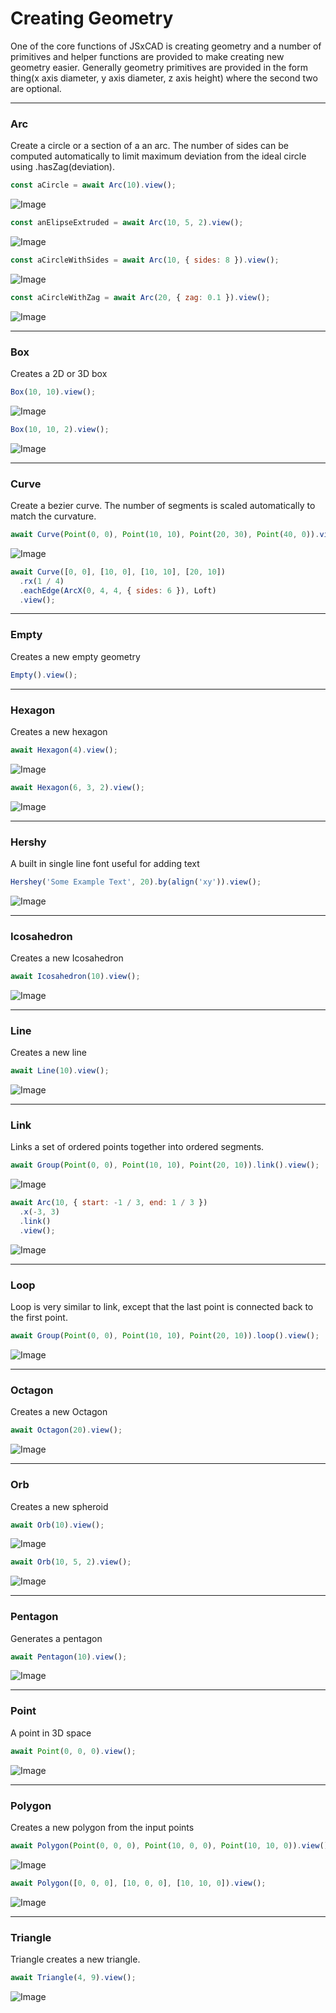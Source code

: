 # Creating Geometry
One of the core functions of JSxCAD is creating geometry and a number of primitives and helper functions are provided to make creating new geometry easier. Generally geometry primitives are provided in the form thing(x axis diameter, y axis diameter, z axis height) where the second two are optional.

---
### Arc
Create a circle or a section of a an arc. The number of sides can be computed automatically to limit maximum deviation from the ideal circle using .hasZag(deviation).

```JavaScript
const aCircle = await Arc(10).view();
```

![Image](creating_geometry.md.aCircle.png)

```JavaScript
const anElipseExtruded = await Arc(10, 5, 2).view();
```

![Image](creating_geometry.md.anElipseExtruded.png)

```JavaScript
const aCircleWithSides = await Arc(10, { sides: 8 }).view();
```

![Image](creating_geometry.md.aCircleWithSides.png)

```JavaScript
const aCircleWithZag = await Arc(20, { zag: 0.1 }).view();
```

![Image](creating_geometry.md.aCircleWithZag.png)

---
### Box
Creates a 2D or 3D box

```JavaScript
Box(10, 10).view();
```

![Image](creating_geometry.md.$3.png)

```JavaScript
Box(10, 10, 2).view();
```

![Image](creating_geometry.md.$4.png)

---
### Curve
Create a bezier curve. The number of segments is scaled automatically to match the curvature.

```JavaScript
await Curve(Point(0, 0), Point(10, 10), Point(20, 30), Point(40, 0)).view();
```

![Image](creating_geometry.md.$6.png)

```JavaScript
await Curve([0, 0], [10, 0], [10, 10], [20, 10])
  .rx(1 / 4)
  .eachEdge(ArcX(0, 4, 4, { sides: 6 }), Loft)
  .view();
```

---
### Empty
Creates a new empty geometry

```JavaScript
Empty().view();
```

---
### Hexagon
Creates a new hexagon

```JavaScript
await Hexagon(4).view();
```

![Image](creating_geometry.md.$11.png)

```JavaScript
await Hexagon(6, 3, 2).view();
```

![Image](creating_geometry.md.$12.png)

---
### Hershy
A built in single line font useful for adding text

```JavaScript
Hershey('Some Example Text', 20).by(align('xy')).view();
```

![Image](creating_geometry.md.$14.png)

---
### Icosahedron
Creates a new Icosahedron

```JavaScript
await Icosahedron(10).view();
```

![Image](creating_geometry.md.$16.png)

---
### Line
Creates a new line

```JavaScript
await Line(10).view();
```

![Image](creating_geometry.md.$18.png)

---
### Link
Links a set of ordered points together into ordered segments.

```JavaScript
await Group(Point(0, 0), Point(10, 10), Point(20, 10)).link().view();
```

![Image](creating_geometry.md.$20.png)

```JavaScript
await Arc(10, { start: -1 / 3, end: 1 / 3 })
  .x(-3, 3)
  .link()
  .view();
```

![Image](creating_geometry.md.$21.png)

---
### Loop
Loop is very similar to link, except that the last point is connected back to the first point.

```JavaScript
await Group(Point(0, 0), Point(10, 10), Point(20, 10)).loop().view();
```

![Image](creating_geometry.md.$23.png)

---
### Octagon
Creates a new Octagon

```JavaScript
await Octagon(20).view();
```

![Image](creating_geometry.md.$25.png)

---
### Orb
Creates a new spheroid

```JavaScript
await Orb(10).view();
```

![Image](creating_geometry.md.$27.png)

```JavaScript
await Orb(10, 5, 2).view();
```

![Image](creating_geometry.md.$28.png)

---
### Pentagon
Generates a pentagon

```JavaScript
await Pentagon(10).view();
```

![Image](creating_geometry.md.$30.png)

---
### Point
A point in 3D space

```JavaScript
await Point(0, 0, 0).view();
```

![Image](creating_geometry.md.$32.png)

---
### Polygon
Creates a new polygon from the input points

```JavaScript
await Polygon(Point(0, 0, 0), Point(10, 0, 0), Point(10, 10, 0)).view();
```

![Image](creating_geometry.md.$34.png)

```JavaScript
await Polygon([0, 0, 0], [10, 0, 0], [10, 10, 0]).view();
```

![Image](creating_geometry.md.$35.png)

---
### Triangle
Triangle creates a new triangle.

```JavaScript
await Triangle(4, 9).view();
```

![Image](creating_geometry.md.$37.png)
